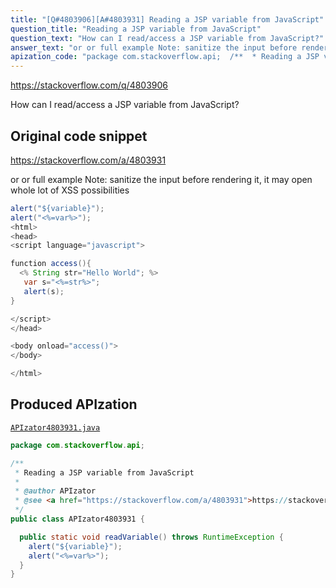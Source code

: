 ```yaml
---
title: "[Q#4803906][A#4803931] Reading a JSP variable from JavaScript"
question_title: "Reading a JSP variable from JavaScript"
question_text: "How can I read/access a JSP variable from JavaScript?"
answer_text: "or or full example Note: sanitize the input before rendering it, it may open whole lot of XSS possibilities"
apization_code: "package com.stackoverflow.api;  /**  * Reading a JSP variable from JavaScript  *  * @author APIzator  * @see <a href=\"https://stackoverflow.com/a/4803931\">https://stackoverflow.com/a/4803931</a>  */ public class APIzator4803931 {    public static void readVariable() throws RuntimeException {     alert(\"${variable}\");     alert(\"<%=var%>\");   } }"
---
```


https://stackoverflow.com/q/4803906

How can I read/access a JSP variable from JavaScript?



## Original code snippet

https://stackoverflow.com/a/4803931

or
or full example
Note: sanitize the input before rendering it, it may open whole lot of XSS possibilities

```java
alert("${variable}");
alert("<%=var%>");
<html> 
<head>
<script language="javascript"> 

function access(){ 
  <% String str="Hello World"; %>
   var s="<%=str%>"; 
   alert(s); 
} 

</script> 
</head> 

<body onload="access()"> 
</body> 

</html>
```

## Produced APIzation

[`APIzator4803931.java`](https://github.com/pasqualesalza/apization-temp-data/raw/master/apizations/java/APIzator4803931.java)

```java
package com.stackoverflow.api;

/**
 * Reading a JSP variable from JavaScript
 *
 * @author APIzator
 * @see <a href="https://stackoverflow.com/a/4803931">https://stackoverflow.com/a/4803931</a>
 */
public class APIzator4803931 {

  public static void readVariable() throws RuntimeException {
    alert("${variable}");
    alert("<%=var%>");
  }
}

```